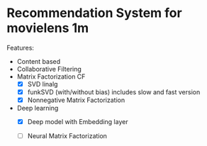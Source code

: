 # Recommendation System for movielens 1m

Features:
* Content based
* Collaborative Filtering
* Matrix Factorization CF
    - [x] SVD linalg 
    - [x] funkSVD (with/without bias) includes slow and fast version
    - [x] Nonnegative Matrix Factorization
* Deep learning
    - [x] Deep model with Embedding layer
    - [ ] Neural Matrix Factorization

